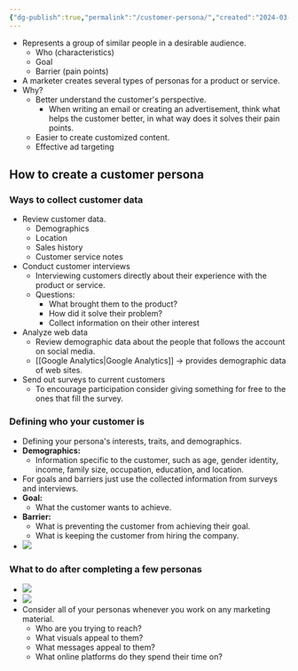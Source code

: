 ```yaml
---
{"dg-publish":true,"permalink":"/customer-persona/","created":"2024-03-18T17:45:40.123-05:00","updated":"2024-03-19T17:10:32.198-05:00"}
---
```


- Represents a group of similar people in a desirable audience.
	- Who (characteristics)
	- Goal
	- Barrier (pain points)
- A marketer creates several types of personas for a product or service.
- Why?
	- Better understand the customer's perspective.
		- When writing an email or creating an advertisement, think what helps the customer better, in what way does it solves their pain points.
	- Easier to create customized content.
	- Effective ad targeting
## How to create a customer persona
### Ways to collect customer data
- Review customer data.
	- Demographics
	- Location
	- Sales history
	- Customer service notes
- Conduct customer interviews
	- Interviewing customers directly about their experience with the product or service.
	- Questions:
		- What brought them to the product?
		- How did it solve their problem?
		- Collect information on their other interest
- Analyze web data
	- Review demographic data about the people that follows the account on social media.
	- [[Google Analytics\|Google Analytics]] -> provides demographic data of web sites.
- Send out surveys to current customers
	-  To encourage participation consider giving something for free to the ones that fill the survey.
### Defining who your customer is
- Defining your persona's interests, traits, and demographics.
- **Demographics:**
	- Information specific to the customer, such as age, gender identity, income, family size, occupation, education, and location.
- For goals and barriers just use the collected information from surveys and interviews.
- **Goal:**
	- What the customer wants to achieve.
- **Barrier:**
	- What is preventing the customer from achieving their goal.
	- What is keeping the customer from hiring the company.
- ![](https://i.imgur.com/0NDFAgQ.png)
### What to do after completing a few personas
- ![](https://i.imgur.com/UL1vJ3w.png)
- ![](https://i.imgur.com/gGXdchC.png)
- Consider all of your personas whenever you work on any marketing material.
	- Who are you trying to reach?
	- What visuals appeal to them?
	- What messages appeal to them?
	- What online platforms do they spend their time on?